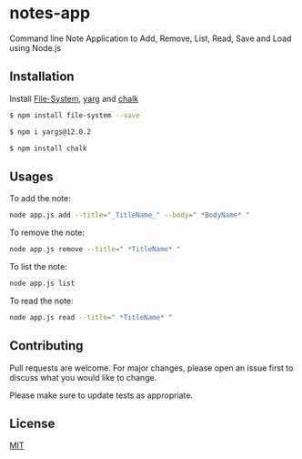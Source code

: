 # notes-app
Command line Note Application to Add, Remove, List, Read, Save and Load using Node.js 

## Installation 
Install [File-System](https://www.npmjs.com/package/file-system), [yarg](https://www.npmjs.com/package/yargs) and [chalk](https://www.npmjs.com/package/chalk)

```bash
$ npm install file-system --save

$ npm i yargs@12.0.2

$ npm install chalk

```
## Usages
To add the note:
```bash
node app.js add --title="_TitleName_" --body=" *BodyName* "
```
To remove the note:
```bash
node app.js remove --title=" *TitleName* "
```
To list the note:
```bash
node app.js list 
```

To read the note:
```bash
node app.js read --title=" *TitleName* "
```


## Contributing
Pull requests are welcome. For major changes, please open an issue first to discuss what you would like to change.

Please make sure to update tests as appropriate.

## License
[MIT](https://choosealicense.com/licenses/mit/)
